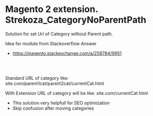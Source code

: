 # Magento 2 extension. Strekoza_CategoryNoParentPath
Solution for set Url of Category without Parent path.

Idea for module from Stackoverflow Answer 
- https://magento.stackexchange.com/a/258784/9951

<br>
<br>

Standard URL of category like:
site.com/parent1cat/parent2cat/currentCat.html

With Extension URL of category will be like:
site.com/currentCat.html


* This solution very helpfull for SEO optimization
* Skip confusion after moving categories

